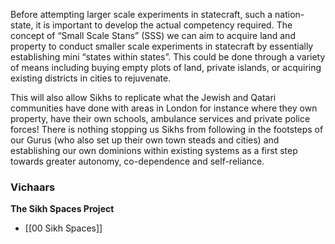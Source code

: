 Before attempting larger scale experiments in statecraft, such a nation-state, it is important to develop the actual competency required. The concept of “Small Scale Stans” (SSS) we can aim to acquire land and property to conduct smaller scale experiments in statecraft by essentially establishing mini “states within states”. This could be done through a variety of means including buying empty plots of land, private islands, or acquiring existing districts in cities to rejuvenate. 

This will also allow Sikhs to replicate what the Jewish and Qatari communities have done with areas in London for instance where they own property, have their own schools, ambulance services and private police forces! There is nothing stopping us Sikhs from following in the footsteps of our Gurus (who also set up their own town steads and cities) and establishing our own dominions within existing systems as a first step towards greater autonomy, co-dependence and self-reliance.


### Vichaars

**The Sikh Spaces Project**
- [[00 Sikh Spaces]]